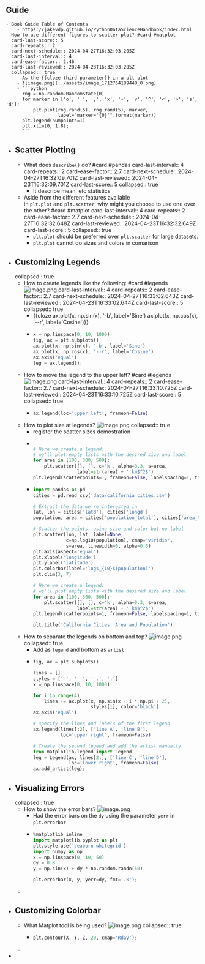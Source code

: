 ## Guide
	- Book Guide Table of Contents
		- https://jakevdp.github.io/PythonDataScienceHandbook/index.html
	- How to use different figures to scatter plot? #card #matplot
	  card-last-score:: 5
	  card-repeats:: 2
	  card-next-schedule:: 2024-04-27T16:32:03.205Z
	  card-last-interval:: 4
	  card-ease-factor:: 2.46
	  card-last-reviewed:: 2024-04-23T16:32:03.205Z
	  collapsed:: true
		- As the {{cloze third parameter}} in a plt plot
		- ![image.png](../assets/image_1712764189448_0.png)
		- ```python
		  rng = np.random.RandomState(0)
		  for marker in ['o', '.', ',', 'x', '+', 'v', '^', '<', '>', 's', 'd']:
		      plt.plot(rng.rand(5), rng.rand(5), marker,
		               label="marker='{0}'".format(marker))
		  plt.legend(numpoints=1)
		  plt.xlim(0, 1.8);
		  ```
- ## Scatter Plotting
	- What does `describe()` do? #card #pandas
	  card-last-interval:: 4
	  card-repeats:: 2
	  card-ease-factor:: 2.7
	  card-next-schedule:: 2024-04-27T16:32:09.701Z
	  card-last-reviewed:: 2024-04-23T16:32:09.701Z
	  card-last-score:: 5
	  collapsed:: true
		- It describe mean, etc statistics
	- Aside from the different features available in `plt.plot` and `plt.scatter`, why might you choose to use one over the other? #card #matplot
	  card-last-interval:: 4
	  card-repeats:: 2
	  card-ease-factor:: 2.7
	  card-next-schedule:: 2024-04-27T16:32:32.648Z
	  card-last-reviewed:: 2024-04-23T16:32:32.649Z
	  card-last-score:: 5
	  collapsed:: true
		- `plt.plot` should be preferred over `plt.scatter` for large datasets.
		- `plt.plot` cannot do sizes and colors in comarison
- ## Customizing Legends
  collapsed:: true
	- How to create legends like the following: #card #legends ![image.png](../assets/image_1712765417139_0.png)
	  card-last-interval:: 4
	  card-repeats:: 2
	  card-ease-factor:: 2.7
	  card-next-schedule:: 2024-04-27T16:33:02.643Z
	  card-last-reviewed:: 2024-04-23T16:33:02.644Z
	  card-last-score:: 5
	  collapsed:: true
		- {{cloze ax.plot(x, np.sin(x), '-b', label='Sine')
		  ax.plot(x, np.cos(x), '--r', label='Cosine')}}
		- ```python
		  x = np.linspace(0, 10, 1000)
		  fig, ax = plt.subplots()
		  ax.plot(x, np.sin(x), '-b', label='Sine')
		  ax.plot(x, np.cos(x), '--r', label='Cosine')
		  ax.axis('equal')
		  leg = ax.legend();
		  ```
	- How to move the legend to the upper left? #card #legends ![image.png](../assets/image_1712765720396_0.png)
	  card-last-interval:: 4
	  card-repeats:: 2
	  card-ease-factor:: 2.7
	  card-next-schedule:: 2024-04-27T16:33:10.725Z
	  card-last-reviewed:: 2024-04-23T16:33:10.725Z
	  card-last-score:: 5
	  collapsed:: true
		- ```python
		  ax.legend(loc='upper left', frameon=False)
		  ```
	- How to plot size at legends? ![image.png](../assets/image_1712769039489_0.png)
	  collapsed:: true
		- register the scatter sizes demostration
		- ```python
		  
		  # Here we create a legend:
		  # we'll plot empty lists with the desired size and label
		  for area in [100, 300, 500]:
		      plt.scatter([], [], c='k', alpha=0.3, s=area,
		                  label=str(area) + ' km$^2$')
		  plt.legend(scatterpoints=1, frameon=False, labelspacing=1, title='City Area')
		  
		  ```
		- ```python
		  import pandas as pd
		  cities = pd.read_csv('data/california_cities.csv')
		  
		  # Extract the data we're interested in
		  lat, lon = cities['latd'], cities['longd']
		  population, area = cities['population_total'], cities['area_total_km2']
		  
		  # Scatter the points, using size and color but no label
		  plt.scatter(lon, lat, label=None,
		              c=np.log10(population), cmap='viridis',
		              s=area, linewidth=0, alpha=0.5)
		  plt.axis(aspect='equal')
		  plt.xlabel('longitude')
		  plt.ylabel('latitude')
		  plt.colorbar(label='log$_{10}$(population)')
		  plt.clim(3, 7)
		  
		  # Here we create a legend:
		  # we'll plot empty lists with the desired size and label
		  for area in [100, 300, 500]:
		      plt.scatter([], [], c='k', alpha=0.3, s=area,
		                  label=str(area) + ' km$^2$')
		  plt.legend(scatterpoints=1, frameon=False, labelspacing=1, title='City Area')
		  
		  plt.title('California Cities: Area and Population');
		  ```
	- How to separate the legends on bottom and top? ![image.png](../assets/image_1712769552747_0.png)
	  collapsed:: true
		- Add as `legend` and bottom as `artist`
		- ```python
		  fig, ax = plt.subplots()
		  
		  lines = []
		  styles = ['-', '--', '-.', ':']
		  x = np.linspace(0, 10, 1000)
		  
		  for i in range(4):
		      lines += ax.plot(x, np.sin(x - i * np.pi / 2),
		                       styles[i], color='black')
		  ax.axis('equal')
		  
		  # specify the lines and labels of the first legend
		  ax.legend(lines[:2], ['line A', 'line B'],
		            loc='upper right', frameon=False)
		  
		  # Create the second legend and add the artist manually.
		  from matplotlib.legend import Legend
		  leg = Legend(ax, lines[2:], ['line C', 'line D'],
		               loc='lower right', frameon=False)
		  ax.add_artist(leg);
		  ```
- ## Visualizing Errors
  collapsed:: true
	- How to show the error bars? ![image.png](../assets/image_1712770174468_0.png)
		- Had the error bars on the `dy` using the parameter `yerr` in `plt.errorbar`
		- ```python
		  %matplotlib inline
		  import matplotlib.pyplot as plt
		  plt.style.use('seaborn-whitegrid')
		  import numpy as np
		  x = np.linspace(0, 10, 50)
		  dy = 0.8
		  y = np.sin(x) + dy * np.random.randn(50)
		  
		  plt.errorbar(x, y, yerr=dy, fmt='.k');
		  ```
	-
- ## Customizing Colorbar
	- What Matplot tool is being used? ![image.png](../assets/image_1712770912101_0.png)
	  collapsed:: true
		- ```python
		  plt.contour(X, Y, Z, 20, cmap='RdGy');
		  ```
	-
-